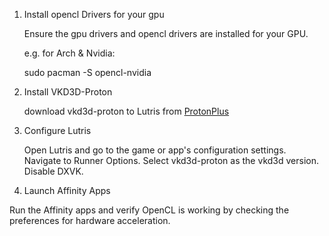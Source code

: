 1. Install opencl Drivers for your gpu

    Ensure the gpu drivers and opencl drivers are installed for your GPU.
   
    e.g. for Arch & Nvidia:
   
    sudo pacman -S opencl-nvidia

3. Install VKD3D-Proton

    download vkd3d-proton to Lutris from [ProtonPlus](https://github.com/Vysp3r/ProtonPlus)


4. Configure Lutris

    Open Lutris and go to the game or app's configuration settings.
    Navigate to Runner Options.
    Select vkd3d-proton as the vkd3d version.
    Disable DXVK.

5. Launch Affinity Apps

Run the Affinity apps and verify OpenCL is working by checking the preferences for hardware acceleration.
